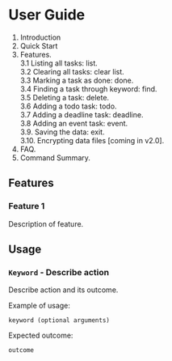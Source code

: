 # User Guide
1. Introduction
2. Quick Start
3. Features.    
3.1 Listing all tasks: list.    
3.2 Clearing all tasks: clear list.       
3.3 Marking a task as done: done.  
3.4 Finding a task through keyword: find.  
3.5 Deleting a task: delete.  
3.6 Adding a todo task: todo.  
3.7 Adding a deadline task: deadline.  
3.8 Adding an event task: event.  
3.9. Saving the data: exit.  
3.10. Encrypting data files [coming in v2.0].  
4. FAQ.  
5. Command Summary.  

## Features 

### Feature 1 
Description of feature.

## Usage

### `Keyword` - Describe action

Describe action and its outcome.

Example of usage: 

`keyword (optional arguments)`

Expected outcome:

`outcome`

